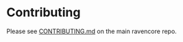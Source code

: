 # Contributing

Please see [CONTRIBUTING.md](https://github.com/underdarkskies/ravencore/blob/master/CONTRIBUTING.md) on the main ravencore repo.
